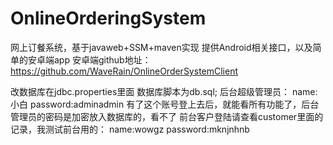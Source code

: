 # OnlineOrderingSystem
网上订餐系统，基于javaweb+SSM+maven实现
提供Android相关接口，以及简单的安卓端app
安卓端github地址：https://github.com/WaveRain/OnlineOrderSystemClient

改数据库在jdbc.properties里面
数据库脚本为db.sql;
后台超级管理员：
name:小白
password:adminadmin
有了这个账号登上去后，就能看所有功能了，后台管理员的密码是加密放入数据库的，看不了
前台客户登陆请查看customer里面的记录，我测试前台用的：
name:wowgz
password:mknjnhnb
